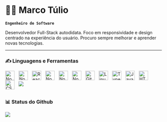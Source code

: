 # 👨‍💻 Marco Túlio

**`Engenheiro de Software`**

Desenvolvedor Full-Stack autodidata. Foco em responsividade e design centrado na experiência do usuário. Procuro sempre melhorar e aprender novas tecnologias.

---

### ✍️ Linguagens e Ferramentas

<img align="left" alt="NodeJS" width="30px" style="padding-right:10px;" src="https://cdn.jsdelivr.net/gh/devicons/devicon@latest/icons/nextjs/nextjs-original.svg" />
<img align="left" alt="NodeJS" width="30px" style="padding-right:10px;" src="https://cdn.jsdelivr.net/gh/devicons/devicon@latest/icons/nestjs/nestjs-original.svg" />
<img align="left" alt="React" width="30px" style="padding-right:10px;" src="https://cdn.jsdelivr.net/gh/devicons/devicon/icons/react/react-original.svg" />
<img align="left" alt="NodeJS" width="30px" style="padding-right:10px;" src="https://cdn.jsdelivr.net/gh/devicons/devicon/icons/nodejs/nodejs-original.svg" />
<img align="left" alt="NodeJS" width="30px" style="padding-right:10px;" src="https://cdn.jsdelivr.net/gh/devicons/devicon@latest/icons/postgresql/postgresql-original.svg" />
<img align="left" alt="NodeJS" width="30px" style="padding-right:10px;" src="https://cdn.jsdelivr.net/gh/devicons/devicon@latest/icons/docker/docker-plain-wordmark.svg" />
<img align="left" alt="Git" width="30px" style="padding-right:10px;" src="https://cdn.jsdelivr.net/gh/devicons/devicon/icons/git/git-original.svg" />
<img align="left" alt="Linux" width="30px" style="padding-right:10px;" src="https://cdn.jsdelivr.net/gh/devicons/devicon/icons/linux/linux-original.svg" />
<img align="left" alt="TypeScript" width="30px" style="padding-right:10px;" src="https://cdn.jsdelivr.net/gh/devicons/devicon/icons/typescript/typescript-plain.svg" />
<img align="left" alt="JavaScript" width="30px" style="padding-right:10px;" src="https://cdn.jsdelivr.net/gh/devicons/devicon/icons/javascript/javascript-plain.svg" />
<img align="left" alt="HTML" width="30px" style="padding-right:10px;" src="https://cdn.jsdelivr.net/gh/devicons/devicon/icons/html5/html5-plain.svg" />
<img align="left" alt="CSS" width="30px" style="padding-right:10px;" src="https://cdn.jsdelivr.net/gh/devicons/devicon/icons/css3/css3-plain.svg" />

<br />
<br/>

<picture>
  <source media="(prefers-color-scheme: dark)" srcset="https://github-readme-stats.vercel.app/api/top-langs/?username=maarcotulio&theme=vue-dark&layout=compact&hide_border=true">
  <source media="(prefers-color-scheme: light)" srcset="https://github-readme-stats.vercel.app/api/top-langs/?username=maarcotulio&theme=vue&layout=compact&hide_border=true">
  <img src="https://github-readme-stats.vercel.app/api/top-langs/?username=maarcotulio&theme=vue&layout=compact&hide_border=true">
</picture>

#

### 📊 Status do Github
<picture>
  <source media="(prefers-color-scheme: dark)" srcset="https://github-readme-stats.vercel.app/api?username=maarcotulio&theme=vue-dark&show_icons=true&hide_border=true">
  <source media="(prefers-color-scheme: light)" srcset="https://github-readme-stats.vercel.app/api?username=maarcotulio&theme=vue&show_icons=true&hide_border=true">
  <img src="https://github-readme-stats.vercel.app/api?username=maarcotulio&theme=vue&show_icons=true&hide_border=true">
</picture>

